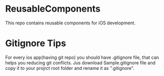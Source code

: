 # ReusableComponents

This repo contains reusable components for iOS development.


# Gitignore Tips
For every ios app(having git repo) you should have .gitignore file, that can helps you reducing git conflicts. Jus download Sample.gitignore file and copy it to your projrct root folder and rename it as ".gitignore".
